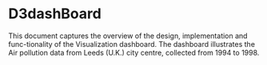 # D3dashBoard
This document captures the overview of the design, implementation and func-tionality of the Visualization dashboard. The dashboard illustrates the Air pollution data from Leeds (U.K.) city centre, collected from 1994 to 1998.
